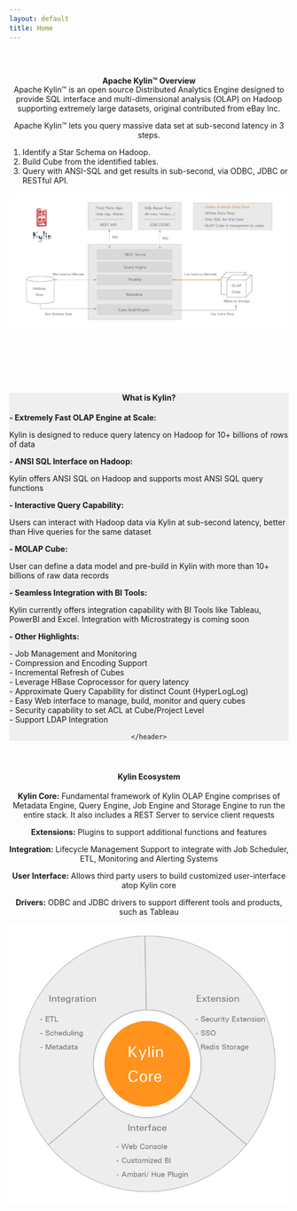 ```yaml
---
layout: default
title: Home
---
```



<main id="main" >
  <div class="container" >
    <div id="zero" class=" main" >
      <header style=" padding:2em 0 4em 0">
        <div class="container" >
          <h4 class="section-title"><span>Apache Kylin™ Overview</span></h4>
          <div class="row" style="margin-top:-20px;">
            <div class="col-sm-12 col-md-12">              
              <p class="title_text">Apache Kylin™ is an open source Distributed Analytics Engine designed to provide SQL interface and multi-dimensional analysis (OLAP) on Hadoop supporting extremely large datasets, original contributed from eBay Inc.</p>
              <p class="title_text">Apache Kylin™ lets you query massive data set at sub-second latency in 3 steps.</p>
              <div align="left">
                <ol>
                  <li>Identify a Star Schema on Hadoop.</li>
                  <li>Build Cube from the identified tables.</li>
                  <li>Query with ANSI-SQL and get results in sub-second, via ODBC, JDBC or RESTful API.</li>
                </ol>
              </div>
              <img id="diagram" src="assets/images/kylin_diagram.png">
            </div>
          </div>
        </div>
        <!-- /container --> 
      </header>
    </div>
    <!-- / section --> 
  </div>
  <!-- /container -->
  
  <section id="second" class="main">
    <header style="background-color:#efefef;">
      <div class="container"  >
        <h4 class="section-title"><span> What is Kylin? </span></h4>
        <!-- second-->
        <div class="row">
          <div class="col-sm-12 col-md-12">
            <div align="left">
              <p> <b>- Extremely Fast OLAP Engine at Scale: </b><br/>
              <div class="indent">Kylin is designed to reduce query latency on Hadoop for 10+ billions of rows of data</div>
              </p>
              <p> <b>- ANSI SQL Interface on Hadoop: </b><br/>
              <div class="indent">Kylin offers ANSI SQL on Hadoop and supports most ANSI SQL query functions</div>
              </p>
              <p> <b>- Interactive Query Capability: </b><br/>
              <div class="indent">Users can interact with Hadoop data via Kylin at sub-second latency, better than Hive queries for the same dataset</div>
              </p>
              <p> <b>- MOLAP Cube:</b><br/>
              <div class="indent">User can define a data model and pre-build in Kylin with more than 10+ billions of raw data records</div>
              </p>
              <p> <b>- Seamless Integration with BI Tools:</b><br/>
              <div class="indent">Kylin currently offers integration capability with BI Tools like Tableau, PowerBI and Excel.  Integration with Microstrategy is coming soon</div>
              </p>
              <p> <b>- Other Highlights:</b> <br/>
              <div class="indent">- Job Management and Monitoring <br/>
                - Compression and Encoding Support <br/>
                - Incremental Refresh of Cubes <br/>
                - Leverage HBase Coprocessor for query latency <br/>
                - Approximate Query Capability for distinct Count (HyperLogLog) <br/>
                - Easy Web interface to manage, build, monitor and query cubes <br/>
                - Security capability to set ACL at Cube/Project Level <br/>
                - Support LDAP Integration </div>
              </p>
            </div>
          </div>
        </div>
      </div>
      <!-- /container --> 
      
    </header>
  </section>
  
  <!-- second -->
  <section id="first" class="main">
    <header>
      <div class="container" >
        <h4 class="section-title"><span>Kylin Ecosystem</span></h4>
        <div class="row">
          <div class="col-sm-7 col-md-7">
            <p> </p>
            <p><b>Kylin Core:</b> Fundamental framework of Kylin OLAP Engine comprises of Metadata Engine, Query Engine, Job Engine and Storage Engine to run the entire stack. It also includes a REST Server to service client requests</p>
            <p><b>Extensions:</b> Plugins to support additional functions and features </p>
            <p><b>Integration:</b> Lifecycle Management Support to integrate with Job Scheduler,  ETL, Monitoring and Alerting Systems </p>
            <p><b>User Interface:</b> Allows third party users to build customized user-interface atop Kylin core</p>
            <p><b>Drivers:</b> ODBC and JDBC drivers to support different tools and products, such as Tableau</p>
          </div>
          <div class="col-sm-5 col-md-5"> <img id="core" src="assets/images/core.png"> </div>
        </div>
        <!-- /container --> 
      </div>
    </header>
  </section>  
</main>
